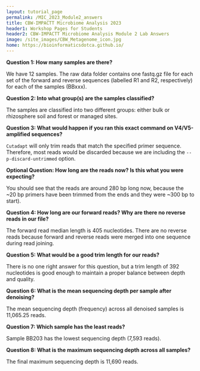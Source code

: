 ```yaml
---
layout: tutorial_page
permalink: /MIC_2023_Module2_answers
title: CBW-IMPACTT Microbiome Analysis 2023
header1: Workshop Pages for Students
header2: CBW-IMPACTT Microbiome Analysis Module 2 Lab Answers
image: /site_images/CBW_Metagenome_icon.jpg
home: https://bioinformaticsdotca.github.io/
---
```



**Question 1: How many samples are there?**

We have 12 samples. The raw data folder contains one fastq.gz file for each set of the forward and reverse sequences (labelled R1 and R2, respectively) for each of the samples (BBxxx).

**Question 2: Into what group(s) are the samples classified?**

The samples are classified into two different groups: either bulk or rhizosphere soil and forest or managed sites.

**Question 3: What would happen if you ran this exact command on V4/V5-amplified sequences?**

```Cutadapt``` will only trim reads that match the specified primer sequence. Therefore, most reads would be discarded because we are including the ```--p-discard-untrimmed``` option.

**Optional Question: How long are the reads now? Is this what you were expecting?**

You should see that the reads are around 280 bp long now, because the ~20 bp primers have been trimmed from the ends and they were ~300 bp to start). 

**Question 4: How long are our forward reads? Why are there no reverse reads in our file?**

The forward read median length is 405 nucleotides. There are no reverse reads because forward and reverse reads were merged into one sequence during read joining.

**Question 5: What would be a good trim length for our reads?**

There is no one right answer for this question, but a trim length of 392 nucleotides is good enough to maintain a proper balance between depth and quality.

**Question 6: What is the mean sequencing depth per sample after denoising?**

The mean sequencing depth (frequency) across all denoised samples is 11,065.25 reads.

**Question 7: Which sample has the least reads?**

Sample BB203 has the lowest sequencing depth (7,593 reads).

**Question 8: What is the maximum sequencing depth across all samples?**

The final maximum sequencing depth is 11,690 reads.
